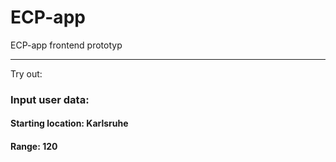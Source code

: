# ECP-app
ECP-app frontend prototyp
____________________________
Try out:
### Input user data:
#### Starting location: Karlsruhe
#### Range: 120
